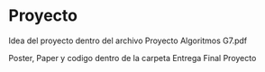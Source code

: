 # Proyecto
Idea del proyecto dentro del archivo Proyecto Algoritmos G7.pdf

Poster, Paper y codigo dentro de la carpeta Entrega Final Proyecto
